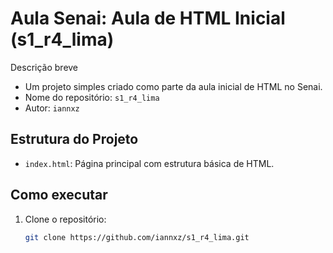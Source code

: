 # Aula Senai: Aula de HTML Inicial (s1_r4_lima)

Descrição breve
- Um projeto simples criado como parte da aula inicial de HTML no Senai.
- Nome do repositório: `s1_r4_lima`
- Autor: `iannxz`

## Estrutura do Projeto

- `index.html`: Página principal com estrutura básica de HTML.

## Como executar

1. Clone o repositório:
   ```bash
   git clone https://github.com/iannxz/s1_r4_lima.git
